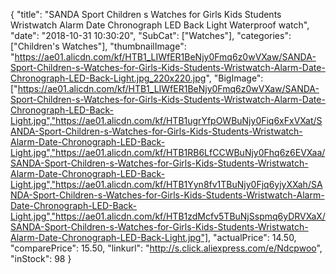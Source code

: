 {
	"title": "SANDA Sport Children s Watches for Girls Kids Students Wristwatch Alarm Date Chronograph LED Back Light Waterproof watch",
	"date": "2018-10-31 10:30:20",
	"SubCat": ["Watches"],
	"categories": ["Children's Watches"],
	"thumbnailImage": "https://ae01.alicdn.com/kf/HTB1_LIWfER1BeNjy0Fmq6z0wVXaw/SANDA-Sport-Children-s-Watches-for-Girls-Kids-Students-Wristwatch-Alarm-Date-Chronograph-LED-Back-Light.jpg_220x220.jpg",
	"BigImage": ["https://ae01.alicdn.com/kf/HTB1_LIWfER1BeNjy0Fmq6z0wVXaw/SANDA-Sport-Children-s-Watches-for-Girls-Kids-Students-Wristwatch-Alarm-Date-Chronograph-LED-Back-Light.jpg","https://ae01.alicdn.com/kf/HTB1ugrYfpOWBuNjy0Fiq6xFxVXat/SANDA-Sport-Children-s-Watches-for-Girls-Kids-Students-Wristwatch-Alarm-Date-Chronograph-LED-Back-Light.jpg","https://ae01.alicdn.com/kf/HTB1RB6LfCCWBuNjy0Fhq6z6EVXaa/SANDA-Sport-Children-s-Watches-for-Girls-Kids-Students-Wristwatch-Alarm-Date-Chronograph-LED-Back-Light.jpg","https://ae01.alicdn.com/kf/HTB1Yyn8fv1TBuNjy0Fjq6yjyXXah/SANDA-Sport-Children-s-Watches-for-Girls-Kids-Students-Wristwatch-Alarm-Date-Chronograph-LED-Back-Light.jpg","https://ae01.alicdn.com/kf/HTB1zdMcfv5TBuNjSspmq6yDRVXaX/SANDA-Sport-Children-s-Watches-for-Girls-Kids-Students-Wristwatch-Alarm-Date-Chronograph-LED-Back-Light.jpg"],
	"actualPrice": 14.50,
	"comparePrice": 15.50,
	"linkurl": "http://s.click.aliexpress.com/e/Ndcpwoo",
	"inStock": 98
}
